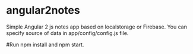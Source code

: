 # angular2notes
Simple Angular 2 js notes app based on localstorage or Firebase.
You can specify source of data in app/config/config.js file.

#Run npm install and npm start.


